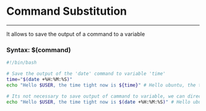 # Command Substitution
----
It allows to save the output of a command to a variable

### Syntax: $(command)
```bash
#!/bin/bash

# Save the output of the 'date' command to variable 'time'
time="$(date +%H:%M:%S)"
echo "Hello $USER, the time tight now is ${time}" # Hello ubuntu, the time tight now is 12:11:41

# Its not necessary to save output of cammand to variable, we can directly use the command inside another command
echo "Hello $USER, the time tight now is $(date +%H:%M:%S)" # Hello ubuntu, the time tight now is 12:11:41
```